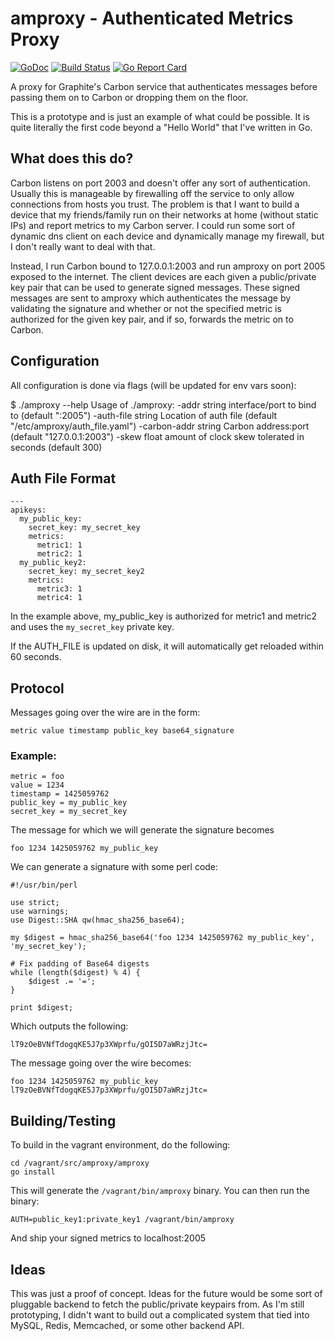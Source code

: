 # amproxy - Authenticated Metrics Proxy

[![GoDoc](https://godoc.org/github.com/jasonhancock/amproxy?status.svg)](https://godoc.org/github.com/jasonhancock/amproxy)
[![Build Status](https://travis-ci.org/jasonhancock/amproxy.svg?branch=master)](https://travis-ci.org/jasonhancock/amproxy)
[![Go Report Card](https://goreportcard.com/badge/jasonhancock/amproxy)](https://goreportcard.com/report/jasonhancock/amproxy)

A proxy for Graphite's Carbon service that authenticates messages before passing
them on to Carbon or dropping them on the floor.

This is a prototype and is just an example of what could be possible. It is
quite literally the first code beyond a "Hello World" that I've written in Go.

## What does this do?

Carbon listens on port 2003 and doesn't offer any sort of authentication.
Usually this is manageable by firewalling off the service to only allow
connections from hosts you trust. The problem is that I want to build a device
that my friends/family run on their networks at home (without static IPs) and
report metrics to my Carbon server. I could run some sort of dynamic dns client
on each device and dynamically manage my firewall, but I don't really want to
deal with that.

Instead, I run Carbon bound to 127.0.0.1:2003 and run amproxy on port 2005
exposed to the internet. The client devices are each given a public/private key
pair that can be used to generate signed messages. These signed messages are
sent to amproxy which authenticates the message by validating the signature
and whether or not the specified metric is authorized for the given key pair,
and if so, forwards the metric on to Carbon.

## Configuration

All configuration is done via flags (will be updated for env vars soon):

$ ./amproxy --help
Usage of ./amproxy:
  -addr string
        interface/port to bind to (default ":2005")
  -auth-file string
        Location of auth file (default "/etc/amproxy/auth_file.yaml")
  -carbon-addr string
        Carbon address:port (default "127.0.0.1:2003")
  -skew float
        amount of clock skew tolerated in seconds (default 300)

## Auth File Format

```
---
apikeys:
  my_public_key:
    secret_key: my_secret_key
    metrics:
      metric1: 1
      metric2: 1
  my_public_key2:
    secret_key: my_secret_key2
    metrics:
      metric3: 1
      metric4: 1
```

In the example above, my_public_key is authorized for metric1 and metric2 and
uses the `my_secret_key` private key.

If the AUTH_FILE is updated on disk, it will automatically get reloaded within
60 seconds.

## Protocol

Messages going over the wire are in the form:

```
metric value timestamp public_key base64_signature
```

### Example:

```
metric = foo
value = 1234
timestamp = 1425059762
public_key = my_public_key
secret_key = my_secret_key
```

The message for which we will generate the signature becomes

```
foo 1234 1425059762 my_public_key
```

We can generate a signature with some perl code:

```
#!/usr/bin/perl

use strict;
use warnings;
use Digest::SHA qw(hmac_sha256_base64);

my $digest = hmac_sha256_base64('foo 1234 1425059762 my_public_key', 'my_secret_key');

# Fix padding of Base64 digests
while (length($digest) % 4) {
    $digest .= '=';
}

print $digest;
```

Which outputs the following:
```
lT9zOeBVNfTdogqKE5J7p3XWprfu/gOI5D7aWRzjJtc=
```

The message going over the wire becomes:

```
foo 1234 1425059762 my_public_key lT9zOeBVNfTdogqKE5J7p3XWprfu/gOI5D7aWRzjJtc=
```

## Building/Testing

To build in the vagrant environment, do the following:

```
cd /vagrant/src/amproxy/amproxy
go install
```

This will generate the `/vagrant/bin/amproxy` binary. You can then run the binary:

```
AUTH=public_key1:private_key1 /vagrant/bin/amproxy
```

And ship your signed metrics to localhost:2005

## Ideas

This was just a proof of concept. Ideas for the future would be some sort of
pluggable backend to fetch the public/private keypairs from. As I'm still
prototyping, I didn't want to build out a complicated system that tied into
MySQL, Redis, Memcached, or some other backend API.
